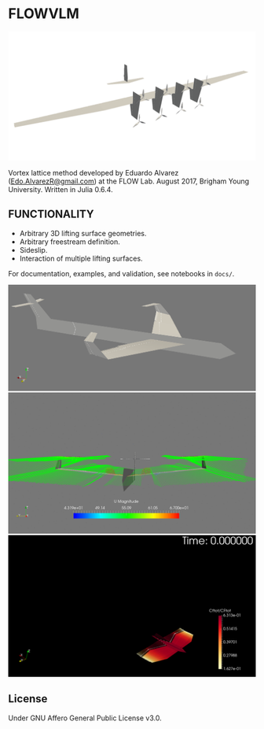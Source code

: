 # FLOWVLM

<img src="docs/img/M600_00.png" alt="Drawing" style="width: 600px;"/>

Vortex lattice method developed by Eduardo Alvarez
(Edo.AlvarezR@gmail.com) at the FLOW Lab. August 2017, Brigham Young University.
Written in Julia 0.6.4.

## FUNCTIONALITY
- Arbitrary 3D lifting surface geometries.
- Arbitrary freestream definition.
- Sideslip.
- Interaction of multiple lifting surfaces.

For documentation, examples, and validation, see notebooks in `docs/`.

<img src="docs/img/example01.png" alt="Drawing" style="width: 600px;"/>
<img src="docs/vid/examplestreams.gif" alt="Drawing" style="width: 600px;"/>
<img src="docs/vid/eagle00.gif" alt="Drawing" style="width: 600px;"/>

## License
Under GNU Affero General Public License v3.0.
